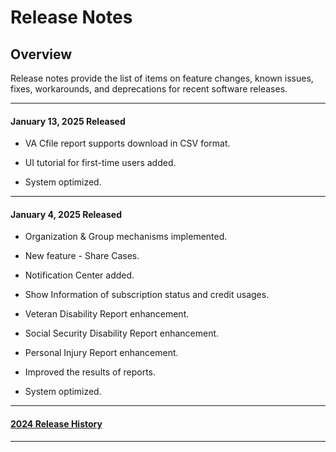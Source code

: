 # Release Notes

## Overview

Release notes provide the list of items on feature changes, known issues, fixes, workarounds, and deprecations for recent software releases.

---------------------------------------

#### January 13, 2025 Released

* VA Cfile report supports download in CSV format.

* UI tutorial for first-time users added.

* System optimized.

---------------------------------------

#### January 4, 2025 Released

* Organization & Group mechanisms implemented.

* New feature - Share Cases.

* Notification Center added.

* Show Information of subscription status and credit usages.

* Veteran Disability Report enhancement.

* Social Security Disability Report enhancement.

* Personal Injury Report enhancement.

* Improved the results of reports.

* System optimized.

---------------------------------------

#### [2024 Release History](/guide/release-history)

---------------------------------------